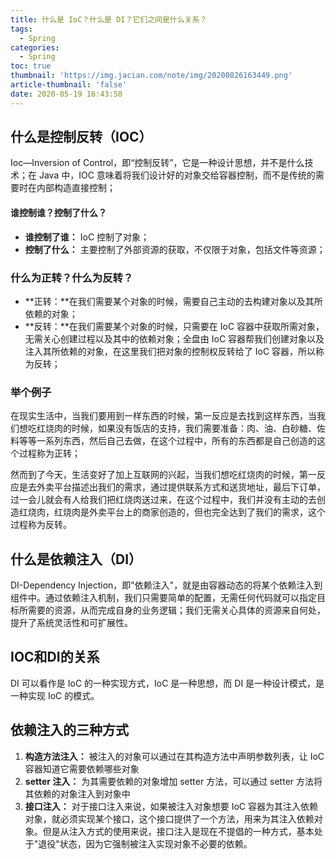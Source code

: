 ```yaml
---
title: 什么是 IoC？什么是 DI？它们之间是什么关系？
tags:
  - Spring
categories:
  - Spring
toc: true
thumbnail: 'https://img.jacian.com/note/img/20200826163449.png'
article-thumbnail: 'false'
date: 2020-05-19 16:43:58
---
```


## 什么是控制反转（IOC）
Ioc—Inversion of Control，即“控制反转”，它是一种设计思想，并不是什么技术；在 Java 中，IOC 意味着将我们设计好的对象交给容器控制，而不是传统的需要时在内部构造直接控制；
<!-- more -->

#### 谁控制谁？控制了什么？

-  **谁控制了谁：** IoC 控制了对象；
-  **控制了什么：** 主要控制了外部资源的获取，不仅限于对象，包括文件等资源；


### 什么为正转？什么为反转？

- **正转：**在我们需要某个对象的时候，需要自己主动的去构建对象以及其所依赖的对象；
- **反转：**在我们需要某个对象的时候，只需要在 IoC 容器中获取所需对象，无需关心创建过程以及其中的依赖对象；全盘由 IoC 容器帮我们创建对象以及注入其所依赖的对象，在这里我们把对象的控制权反转给了 IoC 容器，所以称为反转；


### 举个例子
在现实生活中，当我们要用到一样东西的时候，第一反应是去找到这样东西，当我们想吃红烧肉的时候，如果没有饭店的支持，我们需要准备：肉、油、白砂糖、佐料等等一系列东西，然后自己去做，在这个过程中，所有的东西都是自己创造的这个过程称为正转；

然而到了今天，生活变好了加上互联网的兴起，当我们想吃红烧肉的时候，第一反应是去外卖平台描述出我们的需求，通过提供联系方式和送货地址，最后下订单，过一会儿就会有人给我们把红烧肉送过来，在这个过程中，我们并没有主动的去创造红烧肉，红烧肉是外卖平台上的商家创造的，但也完全达到了我们的需求，这个过程称为反转。

## 什么是依赖注入（DI）
DI-Dependency Injection，即"依赖注入"，就是由容器动态的将某个依赖注入到组件中。通过依赖注入机制，我们只需要简单的配置，无需任何代码就可以指定目标所需要的资源，从而完成自身的业务逻辑；我们无需关心具体的资源来自何处，提升了系统灵活性和可扩展性。
<a name="oUXjU"></a>
## IOC和DI的关系
DI 可以看作是 IoC 的一种实现方式，IoC 是一种思想，而 DI 是一种设计模式，是一种实现 IoC 的模式。
<a name="HgQHh"></a>
## 依赖注入的三种方式

1. **构造方法注入：** 被注入的对象可以通过在其构造方法中声明参数列表，让 IoC 容器知道它需要依赖哪些对象
1. **setter 注入：** 为其需要依赖的对象增加 setter 方法，可以通过 setter 方法将其依赖的对象注入到对象中
1. **接口注入：** 对于接口注入来说，如果被注入对象想要 IoC 容器为其注入依赖对象，就必须实现某个接口，这个接口提供了一个方法，用来为其注入依赖对象。但是从注入方式的使用来说，接口注入是现在不提倡的一种方式，基本处于"退役"状态，因为它强制被注入实现对象不必要的依赖。